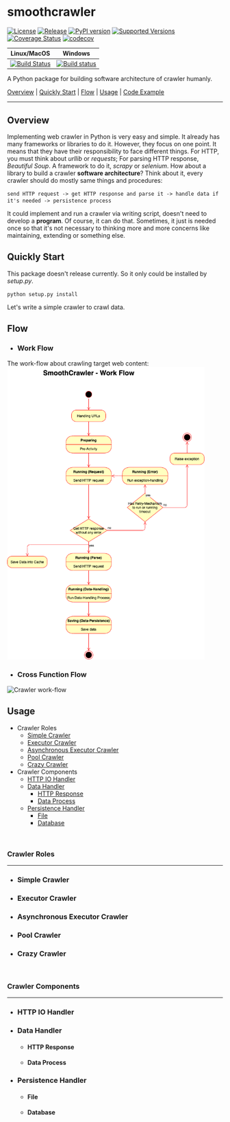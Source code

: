 # smoothcrawler

[![License](https://img.shields.io/badge/License-Apache%202.0-blue.svg)](https://opensource.org/licenses/Apache-2.0)
[![Release](https://img.shields.io/github/release/Chisanan232/smoothcrawler.svg?label=Release&sort=semver)](https://github.com/Chisanan232/smoothcrawler/releases)
[![PyPI version](https://badge.fury.io/py/smoothcrawler.svg)](https://badge.fury.io/py/smoothcrawler)
[![Supported Versions](https://img.shields.io/pypi/pyversions/smoothcrawler.svg?logo=python&logoColor=FBE072)](https://pypi.org/project/smoothcrawler)
[![Coverage Status](https://coveralls.io/repos/github/Chisanan232/smoothcrawler/badge.svg)](https://coveralls.io/github/Chisanan232/smoothcrawler)
[![codecov](https://codecov.io/gh/Chisanan232/smoothcrawler/branch/master/graph/badge.svg?token=BTYTU20FBT)](https://codecov.io/gh/Chisanan232/smoothcrawler)

| Linux/MacOS | Windows |
|------------|--------|
|[![Build Status](https://app.travis-ci.com/Chisanan232/smoothcrawler.svg?branch=master)](https://app.travis-ci.com/Chisanan232/smoothcrawler)|[![Build status](https://ci.appveyor.com/api/projects/status/1eri78jtxvu5r0q2?svg=true)](https://ci.appveyor.com/project/Chisanan232/smoothcrawler)|

A Python package for building software architecture of crawler humanly.

[Overview](#overview) | [Quickly Start](#quickly-start) | [Flow](#flow) | [Usage](#usage) | [Code Example](https://github.com/Chisanan232/smoothcrawler/tree/master/example)
<hr>


## Overview

Implementing web crawler in Python is very easy and simple. It already has many frameworks or libraries to do it.
However, they focus on one point. It means that they have their responsibility to face different things.
For HTTP, you must think about *urllib* or *requests*; For parsing HTTP response, *Beautiful Soup*. A framework to do it, *scrapy* or *selenium*.
How about a library to build a crawler **software architecture**?
Think about it, every crawler should do mostly same things and procedures:

    send HTTP request -> get HTTP response and parse it -> handle data if it's needed -> persistence process

It could implement and run a crawler via writing script, doesn't need to develop a **program**.
Of course, it can do that. Sometimes, it just is needed once so that it's not necessary to thinking more and more concerns like maintaining, extending or something else.


## Quickly Start

This package doesn't release currently. So it only could be installed by _setup.py_.

    python setup.py install

Let's write a simple crawler to crawl data.


## Flow

* ### Work Flow

The work-flow about crawling target web content: <br>
<img src="https://github.com/Chisanan232/pytsunami/blob/master/doc/imgs/SmoothCrawler-Work_Flow.png" width="461" height="681" alt="Crawler work-flow"/><br/>


* ### Cross Function Flow
<img src="https://github.com/Chisanan232/smoothcrawler/blob/master/doc/imgs/smoothcrawler_simple-crawler_cross-function_flow.png" width="725" height="700" alt="Crawler work-flow"/><br/>


## Usage

* Crawler Roles
    * [Simple Crawler](#simple-crawler)
    * [Executor Crawler](#executor-crawler)
    * [Asynchronous Executor Crawler](#asynchronous-executor-crawler)
    * [Pool Crawler](#pool-crawler)
    * [Crazy Crawler](#crazy-crawler)
* Crawler Components
    * [HTTP IO Handler](#http-io-handler)
    * [Data Handler](#data-handler)
        * [HTTP Response](#http-response)
        * [Data Process](#data-process)
    * [Persistence Handler](#persistence-handler)
        * [File](#file)
        * [Database](#database)

<br>

### Crawler Roles
<hr>

* ### Simple Crawler

* ### Executor Crawler

* ### Asynchronous Executor Crawler

* ### Pool Crawler

* ### Crazy Crawler

<br>


### Crawler Components
<hr>

* ### HTTP IO Handler

* ### Data Handler

    * #### HTTP Response

    * #### Data Process

* ### Persistence Handler

    * #### File

    * #### Database



